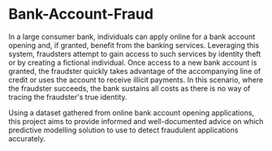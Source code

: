 # Bank-Account-Fraud
In a large consumer bank, individuals can apply online for a bank account opening and, if granted, benefit from the banking services. Leveraging this system, fraudsters attempt to gain access to such services by identity theft or by creating a fictional individual. Once access to a new bank account is granted, the fraudster quickly takes advantage of the accompanying line of credit or uses the account to receive illicit payments. In this scenario, where the fraudster succeeds, the bank sustains all costs as there is no way of tracing the fraudster's true identity.

Using a dataset gathered from online bank account opening applications, this project aims to provide informed and well-documented advice on which predictive modelling solution to use to detect fraudulent applications accurately. 
